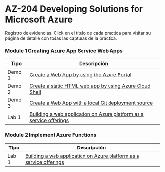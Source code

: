 # AZ-204 Developing Solutions for Microsoft Azure 

Registro de evidencias. Click en el título de cada práctica para visitar su página de detalle con todas las capturas de la práctica.

### Module 1 Creating Azure App Service Web Apps
| Tipo  | Descripción                                |
| ----- | ------------------------------------------ |
| Demo 1 | [Create a Web App by using the Azure Portal](Documentos/Mod01/01-Create_a_WebApp_by_using_AzurePortal.md) |
| Demo 2 | [Create a static HTML web app by using Azure Cloud Shell](Documentos/Mod01/02-Create_a_static_HTML_WebApp_by_using_AzureCloudShell.md) |
| Demo 3 | [Create a Web App with a local Git deployment source](Documentos/Mod01/03-Create_a_webapp_by_localGitdeployment.md) |
| Lab 1 | [Building a web application on Azure platform as a service offerings](Documentos/Mod01/01-Create_a_WebApp_by_using_AzurePortal.md) |

### Module 2 Implement Azure Functions
| Tipo  | Descripción                                |
| ----- | ------------------------------------------ |
| Lab 1 | [Building a web application on Azure platform as a service offerings](Documentos/Mod01/04-Building_a_web_application_on_Azure_platform_as_a_service_offerings.md) |

